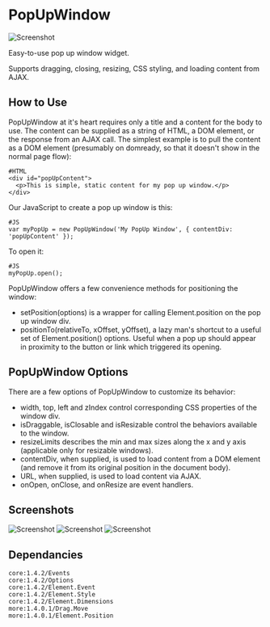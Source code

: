 PopUpWindow
==========
![Screenshot](http://www.jpl-consulting.com/projects/MooTools/PopUpWindow/ScreenShots/PopUpWindow0.jpg)

Easy-to-use pop up window widget.

Supports dragging, closing, resizing, CSS styling, and loading content from AJAX.

How to Use
----------

PopUpWindow at it's heart requires only a title and a content for the body to use.  The content can be supplied as a string of HTML,
a DOM element, or the response from an AJAX call.  The simplest example is to pull the content as a DOM element (presumably on domready, so that it doesn't show in the normal page flow):

	#HTML
	<div id="popUpContent">
	  <p>This is simple, static content for my pop up window.</p>
	</div>

Our JavaScript to create a pop up window is this:

	#JS
	var myPopUp = new PopUpWindow('My PopUp Window', { contentDiv: 'popUpContent' });

To open it:

	#JS
	myPopUp.open();
	
PopUpWindow offers a few convenience methods for positioning the window:

- setPosition(options) is a wrapper for calling Element.position on the pop up window div.
- positionTo(relativeTo, xOffset, yOffset), a lazy man's shortcut to a useful set of Element.position() options.  Useful when a pop up should appear in proximity to the button or link which triggered its opening.


PopUpWindow Options
------------------

There are a few options of PopUpWindow to customize its behavior:

- width, top, left and zIndex control corresponding CSS properties of the window div.
- isDraggable, isClosable and isResizable control the behaviors available to the window.
- resizeLimits describes the min and max sizes along the x and y axis (applicable only for resizable windows).
- contentDiv, when supplied, is used to load content from a DOM element (and remove it from its original position in the document body).
- URL, when supplied, is used to load content via AJAX.
- onOpen, onClose, and onResize are event handlers.

Screenshots
-----------

![Screenshot](http://www.jpl-consulting.com/projects/MooTools/PopUpWindow/ScreenShots/PopUpWindow1.gif)
![Screenshot](http://www.jpl-consulting.com/projects/MooTools/PopUpWindow/ScreenShots/PopUpWindow2.gif)
![Screenshot](http://www.jpl-consulting.com/projects/MooTools/PopUpWindow/ScreenShots/PopUpWindow3.gif)

Dependancies
------------
	core:1.4.2/Events
	core:1.4.2/Options
	core:1.4.2/Element.Event
	core:1.4.2/Element.Style
	core:1.4.2/Element.Dimensions
	more:1.4.0.1/Drag.Move
	more:1.4.0.1/Element.Position